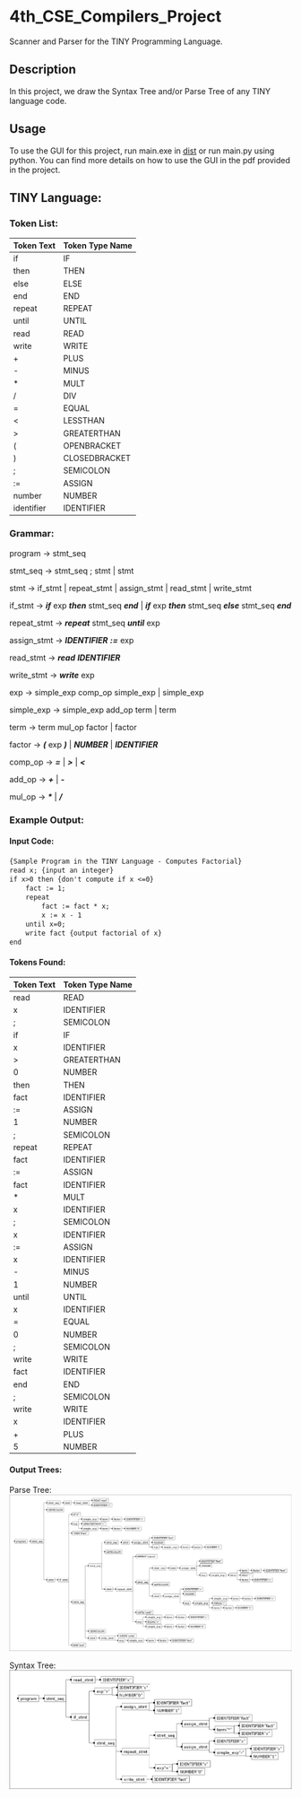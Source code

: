 # 4th_CSE_Compilers_Project
Scanner and Parser for the TINY Programming Language.

## Description
In this project, we draw the Syntax Tree and/or Parse Tree of any TINY language code.

## Usage
To use the GUI for this project, run main.exe in [dist](https://github.com/PierreNabil/4th_CSE_Compilers_Project/tree/main/dist) or run main.py using python.
You can find more details on how to use the GUI in the pdf provided in the project.

## TINY Language:
### Token List:

Token Text | Token Type Name
-----------|----------------
if | IF
then | THEN
else | ELSE
end | END
repeat | REPEAT
until | UNTIL
read | READ
write | WRITE
\+ | PLUS
\- | MINUS
\* | MULT
/ | DIV
= | EQUAL
\< | LESSTHAN
\> | GREATERTHAN
\( | OPENBRACKET
\) | CLOSEDBRACKET
; | SEMICOLON
:= | ASSIGN
number | NUMBER
identifier | IDENTIFIER

### Grammar:

program -> stmt_seq

stmt_seq -> stmt_seq ; stmt | stmt

stmt -> if_stmt | repeat_stmt | assign_stmt | read_stmt | write_stmt

if_stmt -> _**if**_ exp _**then**_ stmt_seq _**end**_ | _**if**_ exp _**then**_ stmt_seq _**else**_ stmt_seq _**end**_

repeat_stmt -> _**repeat**_ stmt_seq _**until**_ exp

assign_stmt -> _**IDENTIFIER**_ _**:=**_ exp

read_stmt -> _**read**_ _**IDENTIFIER**_

write_stmt -> _**write**_ exp

exp -> simple_exp comp_op simple_exp | simple_exp

simple_exp -> simple_exp add_op term | term

term -> term mul_op factor | factor

factor -> _**(**_ exp _**)**_ | _**NUMBER**_ | _**IDENTIFIER**_

comp_op -> _**=**_ | _**\>**_ | _**\<**_

add_op -> _**\+**_ | _**\-**_

mul_op -> _**\***_ | _**/**_

### Example Output:
#### Input Code:

    {Sample Program in the TINY Language - Computes Factorial}
    read x; {input an integer}
    if x>0 then {don't compute if x <=0}
        fact := 1;
        repeat
            fact := fact * x;
            x := x - 1
        until x=0;
        write fact {output factorial of x}
    end

#### Tokens Found:
Token Text | Token Type Name
-----------|----------------
read|READ
x|IDENTIFIER
;|SEMICOLON
if|IF
x|IDENTIFIER
\>|GREATERTHAN
0|NUMBER
then|THEN
fact|IDENTIFIER
:=|ASSIGN
1|NUMBER
;|SEMICOLON
repeat|REPEAT
fact|IDENTIFIER
:=|ASSIGN
fact|IDENTIFIER
\*|MULT
x|IDENTIFIER
;|SEMICOLON
x|IDENTIFIER
:=|ASSIGN
x|IDENTIFIER
\-|MINUS
1|NUMBER
until|UNTIL
x|IDENTIFIER
=|EQUAL
0|NUMBER
;|SEMICOLON
write|WRITE
fact|IDENTIFIER
end|END
;|SEMICOLON
write|WRITE
x|IDENTIFIER
\+|PLUS
5|NUMBER


#### Output Trees:
Parse Tree:
![Parse Tree](/myParsetree.png)

Syntax Tree:
![Syntax Tree](/mySyntaxtree.png)
